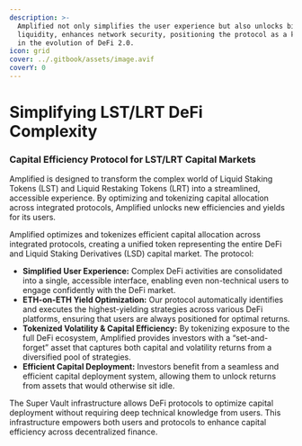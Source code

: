 ```yaml
---
description: >-
  Amplified not only simplifies the user experience but also unlocks billions in
  liquidity, enhances network security, positioning the protocol as a key driver
  in the evolution of DeFi 2.0.
icon: grid
cover: ../.gitbook/assets/image.avif
coverY: 0
---
```


# Simplifying LST/LRT DeFi Complexity

### Capital Efficiency Protocol for LST/LRT Capital Markets

Amplified is designed to transform the complex world of Liquid Staking Tokens (LST) and Liquid Restaking Tokens (LRT) into a streamlined, accessible experience. By optimizing and tokenizing capital allocation across integrated protocols, Amplified unlocks new efficiencies and yields for its users.

Amplified optimizes and tokenizes efficient capital allocation across integrated protocols, creating a unified token representing the entire DeFi and Liquid Staking Derivatives (LSD) capital market. The protocol:

* **Simplified User Experience:** Complex DeFi activities are consolidated into a single, accessible interface, enabling even non-technical users to engage confidently with the DeFi market.
* **ETH-on-ETH Yield Optimization:** Our protocol automatically identifies and executes the highest-yielding strategies across various DeFi platforms, ensuring that users are always positioned for optimal returns.
* **Tokenized Volatility & Capital Efficiency:** By tokenizing exposure to the full DeFi ecosystem, Amplified provides investors with a “set-and-forget” asset that captures both capital and volatility returns from a diversified pool of strategies.
* **Efficient Capital Deployment:** Investors benefit from a seamless and efficient capital deployment system, allowing them to unlock returns from assets that would otherwise sit idle.

The Super Vault infrastructure allows DeFi protocols to optimize capital deployment without requiring deep technical knowledge from users. This infrastructure empowers both users and protocols to enhance capital efficiency across decentralized finance.
